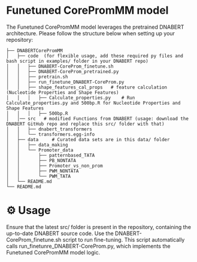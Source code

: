 # Funetuned CorePromMM model
The Funetuned CorePromMM model leverages the pretrained DNABERT architecture.
Please follow the structure below when setting up your repository:

```text
├── DNABERTCorePromMM
│   ├── code  (for flexible usage, add these required py files and bash script in examples/ folder in your DNABERT repo)
│   │   ├── DNABERT-CoreProm_finetune.sh
│   │   ├── DNABERT-CoreProm_pretrained.py
│   │   ├── pretrain.sh
│   │   ├── run_finetune_DNABERT-CoreProm.py
│   │   ├── shape_features_cal_props   # feature calculation (Nucleotide Properties and Shape Features)
│   │   │   ├── Calculate_properties.py    # Run Calculate_properties.py and 500bp.R for Nucleotide Properties and Shape Features
│   │   │   ├── 500bp.R
│   │── src   # modified Functions from DNABERT (usage: download the DNABERT GitHub repo and replace this src/ folder with that)
│   │   ├── dnabert_transformers
│   │   └── transformers.egg-info
│   ├── data     # Curated data sets are in this data/ folder
│   │   ├── data_making
│   │   └── Promoter_data
│   │       ├── patternbased_TATA
│   │       ├── PB_NONTATA
│   │       ├── Promoter_vs_non_prom
│   │       ├── PWM_NONTATA
│   │       └── PWM_TATA
│   └── README.md
└── README.md
```


# ⚙️ Usage

Ensure that the latest src/ folder is present in the repository, containing the up-to-date DNABERT source code.
Use the DNABERT-CoreProm_finetune.sh script to run fine-tuning. This script automatically calls run_finetunre_DNABERT-CoreProm.py, which implements the Funetuned CorePromMM model logic.

